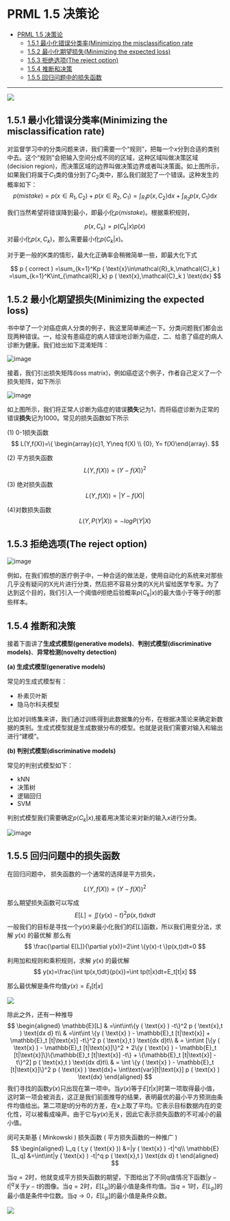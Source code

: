 # PRML 1.5 决策论

- [PRML 1.5 决策论](#PRML-15-决策论)
	- [1.5.1 最小化错误分类率(Minimizing the misclassification rate](#151-最小化错误分类率Minimizing-the-misclassification-rate)
	- [1.5.2 最小化期望损失(Minimizing the expected loss)](#152-最小化期望损失Minimizing-the-expected-loss)
	- [1.5.3 拒绝选项(The reject option)](#153-拒绝选项The-reject-option)
	- [1.5.4 推断和决策](#154-推断和决策)
	- [1.5.5 回归问题中的损失函数](#155-回归问题中的损失函数)

---
![](..\img\1.8.png)

## 1.5.1 最小化错误分类率(Minimizing the misclassification rate)

对监督学习中的分类问题来讲，我们需要一个“规则”，把每一个$x$分到合适的类别中去。这个“规则”会把输入空间分成不同的区域，这种区域叫做决策区域(decision region)，而决策区域的边界叫做决策边界或者叫决策面。如上图所示，如果我们将属于$C_1$类的值分到了$C_2$类中，那么我们就犯了一个错误。这种发生的概率如下：
$$
p(mistake) = p(x\in R_1, C_2)+p(x\in R_2, C_1)=\int_{R_1}p(x,C_2)\mathrm{d} x+\int_{R_2}p(x,C_1)\mathrm{d} x
$$

我们当然希望将错误降到最小，即最小化$p(mistake)$。根据乘积规则，

$$
p(x, C_k)=p(C_k|x)p(x)
$$
对最小化$p(x, C_k)$，那么需要最小化$p(C_k|x)$。

对于更⼀般的K类的情形，最大化正确率会稍微简单⼀些，即最大化下式

$$
p ( correct )
  =\sum_{k=1}^Kp ( \text{x}\in\mathcal{R}_k,\mathcal{C}_k )
  =\sum_{k=1}^K\int_{\mathcal{R}_k} p ( \text{x},\mathcal{C}_k ) \text{dx}
  $$


## 1.5.2 最小化期望损失(Minimizing the expected loss)

书中举了一个对癌症病人分类的例子，我这里简单阐述一下。分类问题我们都会出现两种错误。一，给没有患癌症的病人错误地诊断为癌症，二、给患了癌症的病人诊断为健康。我们给出如下混淆矩阵：

![image](../img/1.9.png)

接着，我们引出损失矩阵(loss matrix)，例如癌症这个例子，作者自己定义了一个损失矩阵，如下所示

![image](../img/1.10.png)

如上图所示，我们将正常人诊断为癌症的错误**损失**记为1，而将癌症诊断为正常的错误**损失**记为1000。常见的损失函数如下所示

(1)  0-1损失函数
$$
L(Y,f(X))=\{ \begin{array}{c}1, Y\neq f(X) \\ {0}, Y= f(X)\end{array}.
$$

(2) 平方损失函数
$$
L(Y,f(X))=(Y-f(X))^2
$$

(3) 绝对损失函数
$$
L(Y,f(X))=|Y-f(X)|
$$

(4)对数损失函数
$$
L(Y,P(Y|X))=-logP(Y|X)
$$

## 1.5.3 拒绝选项(The reject option)

![image](../img/1.11.png)

例如，在我们假想的医疗例⼦中，⼀种合适的做法是，使⽤⾃动化的系统来对那些⼏乎没有疑问的X光片进行分类，然后把不容易分类的X光片留给医学专家。为了达到这个目的，我们引入一个阈值$\theta$拒绝后验概率$p(C_k|x)$的最大值小于等于$\theta$的那些样本。

## 1.5.4 推断和决策

接着下面讲了**生成式模型(generative models)**、**判别式模型(discriminative models)**、**异常检测(novelty detection)**

**(a) 生成式模型(generative models)**

常见的生成式模型有：

- 朴素贝叶斯
- 隐马尔科夫模型

比如对训练集来讲，我们通过训练得到此数据集的分布，在根据决策论来确定新数据的类别。生成式模型就是生成数据分布的模型。也就是说我们需要对输入和输出进行“建模”。

**(b) 判别式模型(discriminative models)**

常见的判别式模型如下：

- kNN
- 决策树
- 逻辑回归
- SVM

判别式模型我们需要确定$p(C_k|x)$,接着用决策论来对新的输入$x$进行分类。

![image](../img/1.12.png)

## 1.5.5 回归问题中的损失函数
在回归问题中， 损失函数的一个通常的选择是平方损失，

$$
L(Y,f(X))=(Y-f(X))^2
$$

那么期望损失函数可以写成
$$
E[L]=\iint \{y(x)-t  \}^2p(x,t)dxdt
$$
一般我们的目标是寻找一个$y(x)$来最小化我们的$E[L]$函数，所以我们用变分法，求解 $y ( \text{x} )$ 的最优解
那么有
$$
\frac{\partial E[L]}{\partial y(x)}=2\int \{y(x)-t  \}p(x,t)dt=0
$$

利用加和规则和乘积规则，求解 $y ( \text{x} )$ 的最优解
$$
y(x)=\frac{\int tp(x,t)dt}{p(x)}=\int tp(t|x)dt=E_t[t|x]
$$

那么最优解是条件均值$y(x)=E_t[t|x]$

![](../img/1.13.png)

除此之外，还有一种推导
$$
\begin{aligned}
\mathbb{E}[L]
    & =\int\int\{y ( \text{x} ) -t\}^2 p ( \text{x},t ) \text{dx d} t\\
    & =\int\int \{y ( \text{x} ) - \mathbb{E}_t [t|\text{x}] + \mathbb{E}_t [t|\text{x}] -t\}^2 p ( \text{x},t ) \text{dx d}t\\
    & = \int\int [\{y ( \text{x} ) - \mathbb{E}_t [t|\text{x}]\}^2 + 2\{y ( \text{x} ) - \mathbb{E}_t [t|\text{x}]\}\{\mathbb{E}_t [t|\text{x}] -t\} + \{\mathbb{E}_t [t|\text{x}] -t\}^2] p ( \text{x},t ) \text{dx d}t\\
    & = \int \{y ( \text{x} ) - \mathbb{E}_t [t|\text{x}]\}^2 p ( \text{x} ) \text{dx}+ \int\text{var}[t|\text{x}] p ( \text{x} ) \text{dx}
\end{aligned}
$$
我们寻找的函数$y(x)$只出现在第⼀项中。当$y(x)$等于$E[t | x]$时第⼀项取得最小值，这时第⼀项会被消去，这正是我们前面推导的结果，表明最优的最小平方预测由条件均值给出。第二项是t的分布的方差，在x上取了平均。它表示目标数据内在的变化性，可以被看成噪声。由于它与$y(x)$无关，因此它表示损失函数的不可减小的最小值。

闵可夫斯基 ( Minkowski ) 损失函数 ( 平方损失函数的一种推广 ) 
$$
\begin{aligned}
L_q ( t,y ( \text{x} )) &=|y ( \text{x} ) -t|^q\\
\mathbb{E}[L_q] &=\int\int|y ( \text{x} ) -t|^q p ( \text{x},t ) \text{dx d} t
\end{aligned}
$$

当$q=2$时，他就变成平方损失函数的期望，下图给出了不同q值情况下函数$|y-t|^q$关于$y-t$的图像。当$q=2$时，$E[L_p]$的最小值是条件均值。当$q=1$时，$E[L_p]$的最小值是条件中位数。当$q\rightarrow0$，$E[L_p]$的最小值是条件众数。

![](../img/1.14.png)
